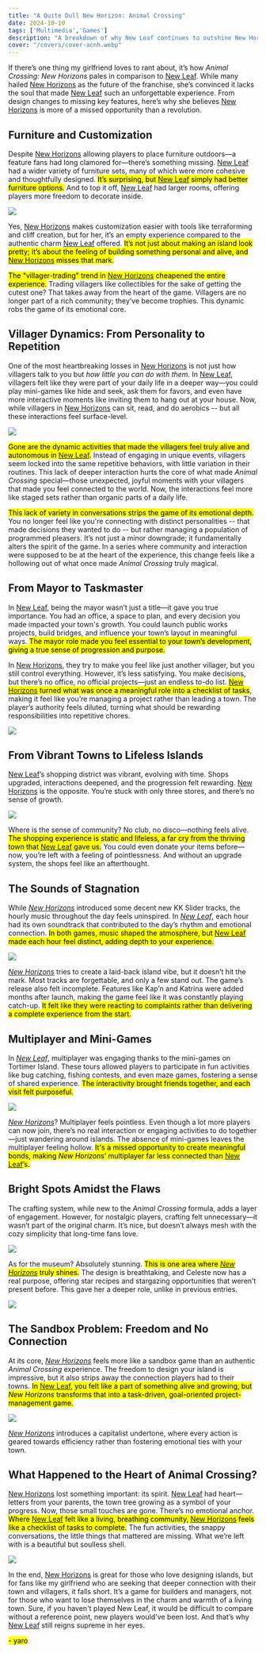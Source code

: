 ```yaml
---
title: "A Quite Dull New Horizon: Animal Crossing"  
date: 2024-10-10  
tags: ['Multimedia','Games']  
description: "A breakdown of why New Leaf continues to outshine New Horizons."  
cover: "/covers/cover-acnh.webp"  
---
```


If there’s one thing my girlfriend loves to rant about, it’s how *Animal Crossing: New Horizons* pales in comparison to [New Leaf](https://en.wikipedia.org/wiki/Animal_Crossing:_New_Leaf). While many hailed [New Horizons](https://en.wikipedia.org/wiki/Animal_Crossing:_New_Horizons) as the future of the franchise, she’s convinced it lacks the soul that made [New Leaf](https://en.wikipedia.org/wiki/Animal_Crossing:_New_Leaf) such an unforgettable experience. From design changes to missing key features, here’s why she believes [New Horizons](https://en.wikipedia.org/wiki/Animal_Crossing:_New_Horizons) is more of a missed opportunity than a revolution.

## Furniture and Customization

Despite [New Horizons](https://en.wikipedia.org/wiki/Animal_Crossing:_New_Horizons) allowing players to place furniture outdoors—a feature fans had long clamored for—there’s something missing. [New Leaf](https://en.wikipedia.org/wiki/Animal_Crossing:_New_Leaf) had a wider variety of furniture sets, many of which were more cohesive and thoughtfully designed. <mark>It’s surprising, but [New Leaf](https://en.wikipedia.org/wiki/Animal_Crossing:_New_Leaf) simply had better furniture options.</mark> And to top it off, [New Leaf](https://en.wikipedia.org/wiki/Animal_Crossing:_New_Leaf) had larger rooms, offering players more freedom to decorate inside.

![](image-117.png)

Yes, [New Horizons](https://en.wikipedia.org/wiki/Animal_Crossing:_New_Horizons) makes customization easier with tools like terraforming and cliff creation, but for her, it’s an empty experience compared to the authentic charm [New Leaf](https://en.wikipedia.org/wiki/Animal_Crossing:_New_Leaf) offered. <mark>It’s not just about making an island look pretty; it’s about the feeling of building something personal and alive, and [New Horizons](https://en.wikipedia.org/wiki/Animal_Crossing:_New_Horizons) misses that mark.</mark>

<mark>The "villager-trading" trend in [New Horizons](https://en.wikipedia.org/wiki/Animal_Crossing:_New_Horizons) cheapened the entire experience.</mark> Trading villagers like collectibles for the sake of getting the cutest one? That takes away from the heart of the game. Villagers are no longer part of a rich community; they’ve become trophies. This dynamic robs the game of its emotional core.

## Villager Dynamics: From Personality to Repetition

One of the most heartbreaking losses in [New Horizons](https://en.wikipedia.org/wiki/Animal_Crossing:_New_Horizons) is not just how villagers talk to you but *how little you can do with them*. In [New Leaf](https://en.wikipedia.org/wiki/Animal_Crossing:_New_Leaf), villagers felt like they were part of your daily life in a deeper way—you could play mini-games like hide and seek, ask them for favors, and even have more interactive moments like inviting them to hang out at your house. Now, while villagers in [New Horizons](https://en.wikipedia.org/wiki/Animal_Crossing:_New_Horizons) can sit, read, and do aerobics -- but all these interactions feel surface-level.

![](image-118.png)

<mark>Gone are the dynamic activities that made the villagers feel truly alive and autonomous in [New Leaf](https://en.wikipedia.org/wiki/Animal_Crossing:_New_Leaf).</mark> Instead of engaging in unique events, villagers seem locked into the same repetitive behaviors, with little variation in their routines. This lack of deeper interaction hurts the core of what made *Animal Crossing* special—those unexpected, joyful moments with your villagers that made you feel connected to the world. Now, the interactions feel more like staged sets rather than organic parts of a daily life.

<mark>This lack of variety in conversations strips the game of its emotional depth.</mark> You no longer feel like you're connecting with distinct personalities -- that made decisions they wanted to do -- but rather managing a population of programmed pleasers. It’s not just a minor downgrade; it fundamentally alters the spirit of the game. In a series where community and interaction were supposed to be at the heart of the experience, this change feels like a hollowing out of what once made *Animal Crossing* truly magical.

## From Mayor to Taskmaster

In [New Leaf](https://en.wikipedia.org/wiki/Animal_Crossing:_New_Leaf), being the mayor wasn’t just a title—it gave you true importance. You had an office, a space to plan, and every decision you made impacted your town's growth. You could launch public works projects, build bridges, and influence your town’s layout in meaningful ways. <mark>The mayor role made you feel essential to your town’s development, giving a true sense of progression and purpose.</mark>

In [New Horizons](https://en.wikipedia.org/wiki/Animal_Crossing:_New_Horizons), they try to make you feel like just another villager, but you still control everything. However, it’s less satisfying. You make decisions, but there’s no office, no official projects—just an endless to-do list. <mark>[New Horizons](https://en.wikipedia.org/wiki/Animal_Crossing:_New_Horizons) turned what was once a meaningful role into a checklist of tasks</mark>, making it feel like you’re managing a project rather than leading a town. The player’s authority feels diluted, turning what should be rewarding responsibilities into repetitive chores.

![](NL_Player_as_Mayor_2.png)

## From Vibrant Towns to Lifeless Islands

[New Leaf](https://en.wikipedia.org/wiki/Animal_Crossing:_New_Leaf)’s shopping district was vibrant, evolving with time. Shops upgraded, interactions deepened, and the progression felt rewarding. [New Horizons](https://en.wikipedia.org/wiki/Animal_Crossing:_New_Horizons) is the opposite. You’re stuck with only three stores, and there’s no sense of growth. 

![](image-119.png)

Where is the sense of community? No club, no disco—nothing feels alive. <mark>The shopping experience is static and lifeless, a far cry from the thriving town that [New Leaf](https://en.wikipedia.org/wiki/Animal_Crossing:_New_Leaf) gave us.</mark> You could even donate your items before—now, you’re left with a feeling of pointlessness. And without an upgrade system, the shops feel like an afterthought.

## The Sounds of Stagnation

While [*New Horizons*](https://en.wikipedia.org/wiki/Animal_Crossing:_New_Horizons) introduced some decent new KK Slider tracks, the hourly music throughout the day feels uninspired. In [*New Leaf*](https://en.wikipedia.org/wiki/Animal_Crossing:_New_Leaf), each hour had its own soundtrack that contributed to the day’s rhythm and emotional connection. <mark>In both games, music shaped the atmosphere, but [New Leaf](https://en.wikipedia.org/wiki/Animal_Crossing:_New_Leaf) made each hour feel distinct, adding depth to your experience.</mark>

![](image-120.png)

[*New Horizons*](https://en.wikipedia.org/wiki/Animal_Crossing:_New_Horizons) tries to create a laid-back island vibe, but it doesn’t hit the mark. Most tracks are forgettable, and only a few stand out. The game’s release also felt incomplete. Features like Kap’n and Katrina were added months after launch, making the game feel like it was constantly playing catch-up. <mark>It felt like they were reacting to complaints rather than delivering a complete experience from the start.</mark>

## Multiplayer and Mini-Games

In [*New Leaf*](https://en.wikipedia.org/wiki/Animal_Crossing:_New_Leaf), multiplayer was engaging thanks to the mini-games on Tortimer Island. These tours allowed players to participate in fun activities like bug catching, fishing contests, and even maze games, fostering a sense of shared experience. <mark>The interactivity brought friends together, and each visit felt purposeful.</mark>

![](image-121.png)

[*New Horizons*](https://en.wikipedia.org/wiki/Animal_Crossing:_New_Horizons)? Multiplayer feels pointless. Even though a lot more players can now join, there’s no real interaction or engaging activities to do together—just wandering around islands. The absence of mini-games leaves the multiplayer feeling hollow. <mark>It's a missed opportunity to create meaningful bonds, making *New Horizons*’ multiplayer far less connected than [New Leaf](https://en.wikipedia.org/wiki/Animal_Crossing:_New_Leaf)’s.</mark>

## Bright Spots Amidst the Flaws

The crafting system, while new to the *Animal Crossing* formula, adds a layer of engagement. However, for nostalgic players, crafting felt unnecessary—it wasn’t part of the original charm. It’s nice, but doesn’t always mesh with the cozy simplicity that long-time fans love.

![](image-122.png)

As for the museum? Absolutely stunning. <mark>This is one area where [*New Horizons*](https://en.wikipedia.org/wiki/Animal_Crossing:_New_Horizons) truly shines.</mark> The design is breathtaking, and Celeste now has a real purpose, offering star recipes and stargazing opportunities that weren’t present before. This gave her a deeper role, unlike in previous entries.

![](image-123.png)

## The Sandbox Problem: Freedom and No Connection

At its core, [*New Horizons*](https://en.wikipedia.org/wiki/Animal_Crossing:_New_Horizons) feels more like a sandbox game than an authentic *Animal Crossing* experience. The freedom to design your island is impressive, but it also strips away the connection players had to their towns. <mark>In [New Leaf](https://en.wikipedia.org/wiki/Animal_Crossing:_New_Leaf), you felt like a part of something alive and growing, but *New Horizons* transforms that into a task-driven, goal-oriented project-management game.</mark>

![](image-124.png)

[*New Horizons*](https://en.wikipedia.org/wiki/Animal_Crossing:_New_Horizons) introduces a capitalist undertone, where every action is geared towards efficiency rather than fostering emotional ties with your town.

## What Happened to the Heart of Animal Crossing?

[New Horizons](https://en.wikipedia.org/wiki/Animal_Crossing:_New_Horizons) lost something important: its spirit. [New Leaf](https://en.wikipedia.org/wiki/Animal_Crossing:_New_Leaf) had heart—letters from your parents, the town tree growing as a symbol of your progress. Now, those small touches are gone. There’s no emotional anchor. <mark>Where [New Leaf](https://en.wikipedia.org/wiki/Animal_Crossing:_New_Leaf) felt like a living, breathing community, [New Horizons](https://en.wikipedia.org/wiki/Animal_Crossing:_New_Horizons) feels like a checklist of tasks to complete.</mark> The fun activities, the snappy conversations, the little things that mattered are missing. What we’re left with is a beautiful but soulless shell.

![](image-125.png)

In the end, [New Horizons](https://en.wikipedia.org/wiki/Animal_Crossing:_New_Horizons) is great for those who love designing islands, but for fans like my girlfriend who are seeking that deeper connection with their town and villagers, it falls short. It’s a game for builders and managers, not for those who want to lose themselves in the charm and warmth of a living town. Sure, if you haven't played New Leaf, it would be difficult to compare without a reference point, new players would've been lost. And that’s why [New Leaf](https://en.wikipedia.org/wiki/Animal_Crossing:_New_Leaf) still reigns supreme in her eyes. 

<mark>- yaro</mark>